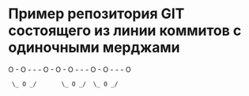 # Пример репозитория GIT состоящего из линии коммитов с одиночными мерджами


O - O - - - O - O - O - - - O - O - - - O

     \_ O _/       \_ O _/  \_ O _/
